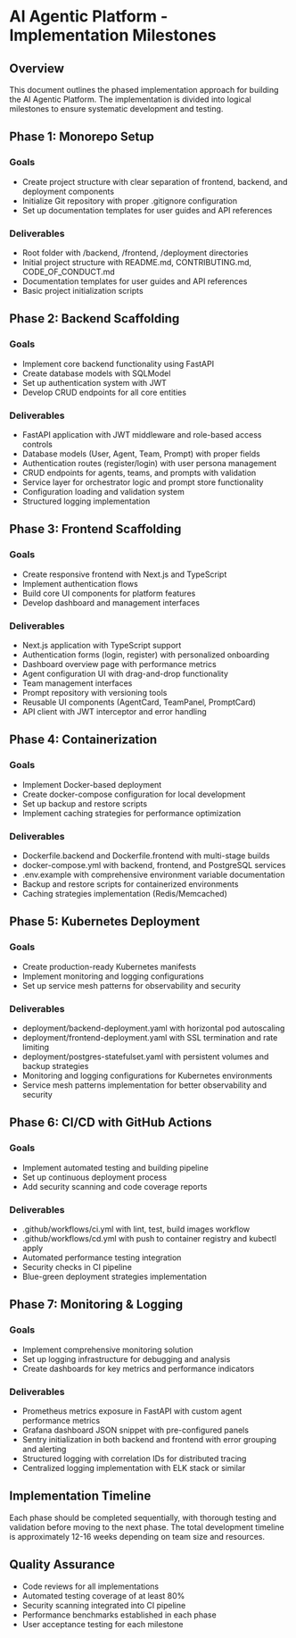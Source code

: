 # AI Agentic Platform - Implementation Milestones

## Overview
This document outlines the phased implementation approach for building the AI Agentic Platform. The implementation is divided into logical milestones to ensure systematic development and testing.

## Phase 1: Monorepo Setup
### Goals
- Create project structure with clear separation of frontend, backend, and deployment components
- Initialize Git repository with proper .gitignore configuration
- Set up documentation templates for user guides and API references

### Deliverables
- Root folder with /backend, /frontend, /deployment directories
- Initial project structure with README.md, CONTRIBUTING.md, CODE_OF_CONDUCT.md
- Documentation templates for user guides and API references
- Basic project initialization scripts

## Phase 2: Backend Scaffolding
### Goals
- Implement core backend functionality using FastAPI
- Create database models with SQLModel
- Set up authentication system with JWT
- Develop CRUD endpoints for all core entities

### Deliverables
- FastAPI application with JWT middleware and role-based access controls
- Database models (User, Agent, Team, Prompt) with proper fields
- Authentication routes (register/login) with user persona management
- CRUD endpoints for agents, teams, and prompts with validation
- Service layer for orchestrator logic and prompt store functionality
- Configuration loading and validation system
- Structured logging implementation

## Phase 3: Frontend Scaffolding
### Goals
- Create responsive frontend with Next.js and TypeScript
- Implement authentication flows
- Build core UI components for platform features
- Develop dashboard and management interfaces

### Deliverables
- Next.js application with TypeScript support
- Authentication forms (login, register) with personalized onboarding
- Dashboard overview page with performance metrics
- Agent configuration UI with drag-and-drop functionality
- Team management interfaces
- Prompt repository with versioning tools
- Reusable UI components (AgentCard, TeamPanel, PromptCard)
- API client with JWT interceptor and error handling

## Phase 4: Containerization
### Goals
- Implement Docker-based deployment
- Create docker-compose configuration for local development
- Set up backup and restore scripts
- Implement caching strategies for performance optimization

### Deliverables
- Dockerfile.backend and Dockerfile.frontend with multi-stage builds
- docker-compose.yml with backend, frontend, and PostgreSQL services
- .env.example with comprehensive environment variable documentation
- Backup and restore scripts for containerized environments
- Caching strategies implementation (Redis/Memcached)

## Phase 5: Kubernetes Deployment
### Goals
- Create production-ready Kubernetes manifests
- Implement monitoring and logging configurations
- Set up service mesh patterns for observability and security

### Deliverables
- deployment/backend-deployment.yaml with horizontal pod autoscaling
- deployment/frontend-deployment.yaml with SSL termination and rate limiting
- deployment/postgres-statefulset.yaml with persistent volumes and backup strategies
- Monitoring and logging configurations for Kubernetes environments
- Service mesh patterns implementation for better observability and security

## Phase 6: CI/CD with GitHub Actions
### Goals
- Implement automated testing and building pipeline
- Set up continuous deployment process
- Add security scanning and code coverage reports

### Deliverables
- .github/workflows/ci.yml with lint, test, build images workflow
- .github/workflows/cd.yml with push to container registry and kubectl apply
- Automated performance testing integration
- Security checks in CI pipeline
- Blue-green deployment strategies implementation

## Phase 7: Monitoring & Logging
### Goals
- Implement comprehensive monitoring solution
- Set up logging infrastructure for debugging and analysis
- Create dashboards for key metrics and performance indicators

### Deliverables
- Prometheus metrics exposure in FastAPI with custom agent performance metrics
- Grafana dashboard JSON snippet with pre-configured panels
- Sentry initialization in both backend and frontend with error grouping and alerting
- Structured logging with correlation IDs for distributed tracing
- Centralized logging implementation with ELK stack or similar

## Implementation Timeline
Each phase should be completed sequentially, with thorough testing and validation before moving to the next phase. The total development timeline is approximately 12-16 weeks depending on team size and resources.

## Quality Assurance
- Code reviews for all implementations
- Automated testing coverage of at least 80%
- Security scanning integrated into CI pipeline
- Performance benchmarks established in each phase
- User acceptance testing for each milestone
